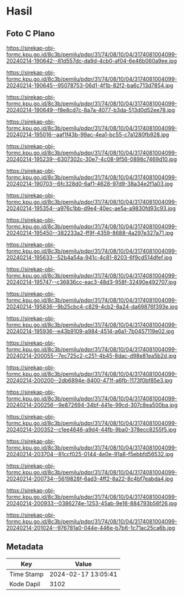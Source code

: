 # Hasil

## Foto C Plano

https://sirekap-obj-formc.kpu.go.id/8c3b/pemilu/pdpr/31/74/08/10/04/3174081004099-20240214-190642--81d557dc-da9d-4cb0-af04-6e46b060a9ee.jpg

https://sirekap-obj-formc.kpu.go.id/8c3b/pemilu/pdpr/31/74/08/10/04/3174081004099-20240214-190645--95078753-06d1-4f1b-82f2-ba6c713d7854.jpg

https://sirekap-obj-formc.kpu.go.id/8c3b/pemilu/pdpr/31/74/08/10/04/3174081004099-20240214-190649--f8e8cd7c-8a7a-4077-b3da-513d0d52ee78.jpg

https://sirekap-obj-formc.kpu.go.id/8c3b/pemilu/pdpr/31/74/08/10/04/3174081004099-20240214-195016--aaf1f43b-99ac-4ea1-bc55-c7a1280fb928.jpg

https://sirekap-obj-formc.kpu.go.id/8c3b/pemilu/pdpr/31/74/08/10/04/3174081004099-20240214-195239--6307302c-30e7-4c08-9f56-0898c7469d10.jpg

https://sirekap-obj-formc.kpu.go.id/8c3b/pemilu/pdpr/31/74/08/10/04/3174081004099-20240214-190703--6fc328d0-6af1-4628-97d9-38a34e2f1a03.jpg

https://sirekap-obj-formc.kpu.go.id/8c3b/pemilu/pdpr/31/74/08/10/04/3174081004099-20240214-195354--a976c1bb-d9e4-40ec-ae5a-a9830fd93c93.jpg

https://sirekap-obj-formc.kpu.go.id/8c3b/pemilu/pdpr/31/74/08/10/04/3174081004099-20240214-195450--382233a2-ff9f-4359-8688-4a297e327a71.jpg

https://sirekap-obj-formc.kpu.go.id/8c3b/pemilu/pdpr/31/74/08/10/04/3174081004099-20240214-195633--52b4a54a-941c-4c81-8203-6f9cd514dfef.jpg

https://sirekap-obj-formc.kpu.go.id/8c3b/pemilu/pdpr/31/74/08/10/04/3174081004099-20240214-195747--c36836cc-eac3-48d3-958f-32490e492707.jpg

https://sirekap-obj-formc.kpu.go.id/8c3b/pemilu/pdpr/31/74/08/10/04/3174081004099-20240214-195836--9b25cbc4-c829-4cb2-8a24-da69876f393e.jpg

https://sirekap-obj-formc.kpu.go.id/8c3b/pemilu/pdpr/31/74/08/10/04/3174081004099-20240214-195936--e43b9109-a984-4514-a6a1-7b0457119e02.jpg

https://sirekap-obj-formc.kpu.go.id/8c3b/pemilu/pdpr/31/74/08/10/04/3174081004099-20240214-200055--7ec725c2-c251-4b45-8dac-d98e81ea5b2d.jpg

https://sirekap-obj-formc.kpu.go.id/8c3b/pemilu/pdpr/31/74/08/10/04/3174081004099-20240214-200200--2db6894e-8400-471f-a6fb-1173f0bf85e3.jpg

https://sirekap-obj-formc.kpu.go.id/8c3b/pemilu/pdpr/31/74/08/10/04/3174081004099-20240214-200256--9e872694-34bf-441e-99cd-307c8ea500ba.jpg

https://sirekap-obj-formc.kpu.go.id/8c3b/pemilu/pdpr/31/74/08/10/04/3174081004099-20240214-200352--c1ee4646-a9d4-44fb-9ba0-378ecc8255f5.jpg

https://sirekap-obj-formc.kpu.go.id/8c3b/pemilu/pdpr/31/74/08/10/04/3174081004099-20240214-203704--81ccf025-0144-4e0e-91a8-f5ebbfd56532.jpg

https://sirekap-obj-formc.kpu.go.id/8c3b/pemilu/pdpr/31/74/08/10/04/3174081004099-20240214-200734--5619828f-6ad3-4ff2-8a22-8c4bf7eabda4.jpg

https://sirekap-obj-formc.kpu.go.id/8c3b/pemilu/pdpr/31/74/08/10/04/3174081004099-20240214-200933--0386274e-1253-45ab-9e16-884793b56f26.jpg

https://sirekap-obj-formc.kpu.go.id/8c3b/pemilu/pdpr/31/74/08/10/04/3174081004099-20240214-201024--976781a0-044e-446e-b7b6-1c71ac25ca6b.jpg


## Metadata

| Key        | Value               |
| ---------- | ------------------- |
| Time Stamp | 2024-02-17 13:05:41 |
| Kode Dapil | 3102                |



